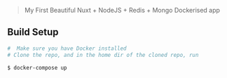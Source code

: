 > My First Beautiful Nuxt + NodeJS + Redis + Mongo Dockerised app

## Build Setup
``` bash
#  Make sure you have Docker installed
# Clone the repo, and in the home dir of the cloned repo, run

$ docker-compose up
```